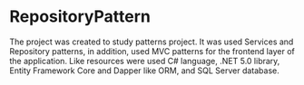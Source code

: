 # RepositoryPattern

The project was created to study patterns project. It was used Services and Repository patterns, in addition, used MVC patterns for the frontend layer of the application. 
Like resources were used C# language, .NET 5.0 library, Entity Framework Core and Dapper like ORM, and SQL Server database.
